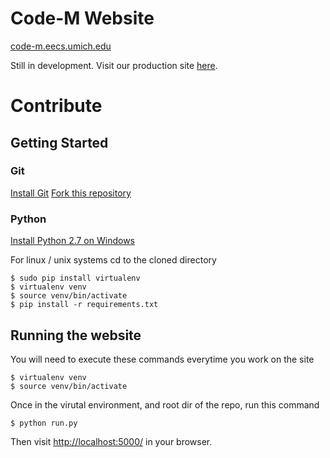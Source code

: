 # Code-M Website
[code-m.eecs.umich.edu](code-m.eecs.umich.edu)

Still in development. Visit our production site [here](web.eecs.umich.edu/~cseschol).

# Contribute

## Getting Started

### Git
[Install Git](https://git-scm.com/book/en/v2/Getting-Started-Installing-Git)
[Fork this repository](https://help.github.com/articles/fork-a-repo/)

### Python
[Install Python 2.7 on Windows](https://www.python.org/downloads/windows/)

For linux / unix systems
cd to the cloned directory
```
$ sudo pip install virtualenv
$ virtualenv venv
$ source venv/bin/activate
$ pip install -r requirements.txt 
```

## Running the website
You will need to execute these commands everytime you work on the site
```
$ virtualenv venv
$ source venv/bin/activate
```
Once in the virutal environment, and root dir of the repo, run this command
```
$ python run.py
```
Then visit [http://localhost:5000/](http://localhost:5000/) in your browser.
